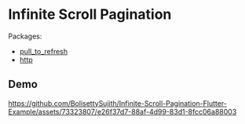 # Infinite Scroll Pagination

Packages:
- [pull_to_refresh](https://pub.dev/packages/pull_to_refresh)
- [http](https://pub.dev/packages/http)


## Demo
https://github.com/BolisettySujith/Infinite-Scroll-Pagination-Flutter-Example/assets/73323807/e26f37d7-88af-4d99-83d1-8fcc06a88003

